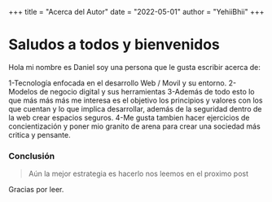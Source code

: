 +++
title = "Acerca del Autor"
date = "2022-05-01"
author = "YehiiBhii"
+++

# Saludos a todos y bienvenidos

Hola mi nombre es Daniel soy una persona que le gusta escribir acerca de:

1-Tecnología enfocada en el desarrollo Web / Movil y su entorno.
2-Modelos de negocio digital y sus herramientas
3-Además de todo esto lo que más más más me interesa es el objetivo
  los principios y valores con los que cuentan y lo que implica desarrollar, además de la seguridad
  dentro de la web crear espacios seguros. 
4-Me gusta tambien hacer ejercicios de concientización y poner mio granito de arena para crear una sociedad más 
  critica y pensante. 
### Conclusión

>Aún la mejor estrategia es hacerlo nos leemos en el proximo post

Gracias por leer.
